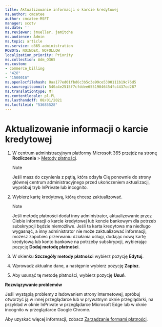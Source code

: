 ```yaml
---
title: Aktualizowanie informacji o karcie kredytowej
ms.author: cmcatee
author: cmcatee-MSFT
manager: scotv
ms.date: ''
ms.reviewer: jmueller, jamitche
ms.audience: Admin
ms.topic: article
ms.service: o365-administration
ROBOTS: NOINDEX, NOFOLLOW
localization_priority: Priority
ms.collection: Adm_O365
ms.custom:
- commerce_billing
- "428"
- "1500016"
ms.openlocfilehash: 8aa177ed01fbd6c3b5c3e99ce5300111b19c76d5
ms.sourcegitcommit: 540a4e2515f7cfddee65519046454fc4437cd287
ms.translationtype: MT
ms.contentlocale: pl-PL
ms.lasthandoff: 08/01/2021
ms.locfileid: "53685528"
---
```

# <a name="update-credit-card-information"></a>Aktualizowanie informacji o karcie kredytowej

1. W centrum administracyjnym platformy Microsoft 365 przejdź na stronę **Rozliczenia** \> [Metody płatności](https://go.microsoft.com/fwlink/p/?linkid=2018806).

    > [!NOTE]
    > Jeśli masz do czynienia z pętlą, która odsyła Cię ponownie do strony głównej centrum administracyjnego przed ukończeniem aktualizacji, wypróbuj tryb InPrivate lub incognito.
  
2. Wybierz kartę kredytową, którą chcesz zaktualizować.

    > [!NOTE]
    > Jeśli metodę płatności dodał inny administrator, aktualizowanie przez Ciebie informacji o karcie kredytowej lub koncie bankowym dla potrzeb subskrypcji będzie niemożliwe. Jeśli ta karta kredytowa ma niedługo wygasnąć, a inny administrator nie może zaktualizować informacji, możesz zapobiec przerwaniu działania usługi, dodając nową kartę kredytową lub konto bankowe na potrzeby subskrypcji, wybierając pozycję **Dodaj metodę płatności**.
  
3. W okienku **Szczegóły metody płatności** wybierz pozycję **Edytuj**.

4. Wprowadź aktualne dane, a następnie wybierz pozycję **Zapisz**.

5. Aby usunąć tę metodę płatności, wybierz pozycję **Usuń**.

**Rozwiązywanie problemów**

Jeśli wystąpią problemy z ładowaniem strony internetowej, spróbuj otworzyć ją w innej przeglądarce lub w prywatnym oknie przeglądarki, na przykład w oknie InPrivate w przeglądarce Microsoft Edge lub w oknie incognito w przeglądarce Google Chrome. 

Aby uzyskać więcej informacji, zobacz [Zarządzanie formami płatności](/microsoft-365/commerce/billing-and-payments/manage-payment-methods).